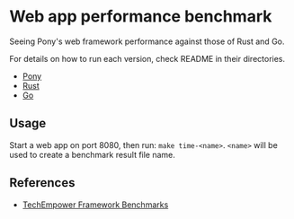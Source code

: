 
# Web app performance benchmark

Seeing Pony's web framework performance against those of Rust and Go.

For details on how to run each version, check README in their directories.

* [Pony](./pony/README.md)
* [Rust](./rust/README.md)
* [Go](./go/README.md)

## Usage

Start a web app on port 8080, then run: `make time-<name>`.
`<name>` will be used to create a benchmark result file name.

## References

* [TechEmpower Framework Benchmarks](https://www.techempower.com/benchmarks/)
